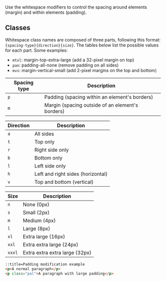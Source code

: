 Use the whitespace modifiers to control the spacing around elements (margin) and within elements (padding).

## Classes

Whitespace class names are composed of three parts, following this format: `{spacing-type}{direction}{size}`. The tables below list the possible values for each part. Some examples:

- `mtxl`: margin-top-extra-large (add a 32-pixel margin on top)
- `pan`: padding-all-none (remove padding on all sides)
- `mvs`: margin-vertical-small (add 2-pixel margins on the top and bottom)

Spacing type | Description
-------------|------------
`p` | Padding (spacing within an element's borders)
`m` | Margin (spacing outside of an element's borders)

Direction | Description
----------|------------
`a` | All sides
`t` | Top only
`r` | Right side only
`b` | Bottom only
`l` | Left side only
`h` | Left and right sides (horizontal)
`v` | Top and bottom (vertical)

Size | Description
-----|------------
`n`    | None (0px)
`s`    | Small (2px)
`m`    | Medium (4px)
`l`    | Large (8px)
`xl`   | Extra large (16px)
`xxl`  | Extra extra large (24px)
`xxxl` | Extra extra extra large (32px)

```html
::title=Padding modification example
<p>A normal paragraph</p>
<p class="pal">A paragraph with large padding</p>
```